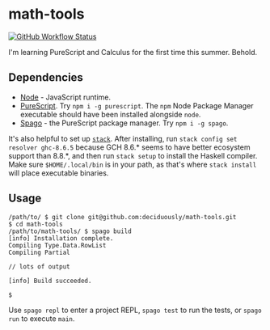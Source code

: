 # math-tools

[![GitHub Workflow Status](https://img.shields.io/github/workflow/status/deciduously/math-tools/PureScript)](https://github.com/deciduously/math-tools/actions)

I'm learning PureScript and Calculus for the first time this summer.  Behold.

## Dependencies

* [Node](https://nodejs.org/en/) - JavaScript runtime.
* [PureScript](https://www.purescript.org/).  Try `npm i -g purescript`.  The `npm` Node Package Manager executable should have been installed alongside `node`.
* [Spago](https://github.com/purescript/spago) - the PureScript package manager.  Try `npm i -g spago`.

It's also helpful to set up [`stack`](https://docs.haskellstack.org/en/stable/README/).  After installing, run `stack config set resolver ghc-8.6.5` because GCH 8.6.* seems to have better ecosystem support than 8.8.*, and then run `stack setup` to install the Haskell compiler.  Make sure `$HOME/.local/bin` is in your path, as that's where `stack install` will place executable binaries.

## Usage

```
/path/to/ $ git clone git@github.com:deciduously/math-tools.git
$ cd math-tools
/path/to/math-tools/ $ spago build
[info] Installation complete.
Compiling Type.Data.RowList
Compiling Partial

// lots of output

[info] Build succeeded.

$
```

Use `spago repl` to enter a project REPL, `spago test` to run the tests, or `spago run` to execute `main`.